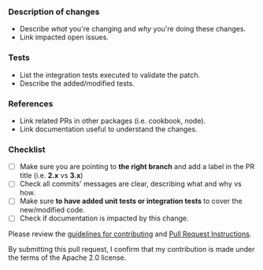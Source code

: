 
### Description of changes
* Describe *what* you're changing and *why* you're doing these changes.
* Link impacted open issues.

### Tests
* List the integration tests executed to validate the patch.
* Describe the added/modified tests.

### References
* Link related PRs in other packages (i.e. cookbook, node).
* Link documentation useful to understand the changes.

### Checklist
- [ ] Make sure you are pointing to **the right branch** and add a label in the PR title (i.e. **2.x** vs **3.x**)
- [ ] Check all commits' messages are clear, describing what and why vs how.
- [ ] Make sure **to have added unit tests or integration tests** to cover the new/modified code.
- [ ] Check if documentation is impacted by this change.

Please review the [guidelines for contributing](../CONTRIBUTING.md) and [Pull Request Instructions](https://github.com/aws/aws-parallelcluster/wiki/Git-Pull-Request-Instructions).

By submitting this pull request, I confirm that my contribution is made under the terms of the Apache 2.0 license.